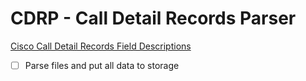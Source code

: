  # CDRP - Call Detail Records Parser

 [Cisco Call Detail Records Field Descriptions](https://www.cisco.com/c/en/us/td/docs/voice_ip_comm/cucm/service/11_5_1/cdrdef/cucm_b_cucm-cdr-administration-guide-1151/cucm_b_cucm-cdr-administration-guide-1151_chapter_0101.html)

 
- [ ] Parse files and put all data to storage

